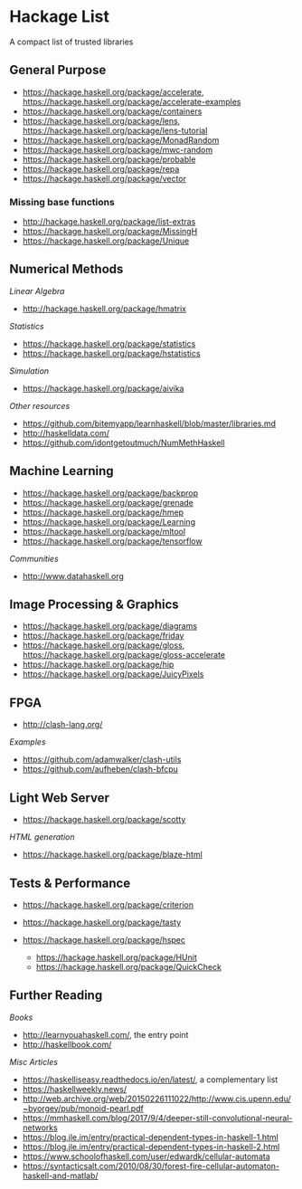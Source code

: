# Hackage List

A compact list of trusted libraries


## General Purpose

- https://hackage.haskell.org/package/accelerate, https://hackage.haskell.org/package/accelerate-examples
- https://hackage.haskell.org/package/containers
- https://hackage.haskell.org/package/lens, https://hackage.haskell.org/package/lens-tutorial
- https://hackage.haskell.org/package/MonadRandom
- https://hackage.haskell.org/package/mwc-random
- https://hackage.haskell.org/package/probable
- https://hackage.haskell.org/package/repa
- https://hackage.haskell.org/package/vector

### Missing base functions

- http://hackage.haskell.org/package/list-extras
- https://hackage.haskell.org/package/MissingH
- https://hackage.haskell.org/package/Unique


## Numerical Methods

_Linear Algebra_

- http://hackage.haskell.org/package/hmatrix

_Statistics_

- https://hackage.haskell.org/package/statistics
- https://hackage.haskell.org/package/hstatistics

_Simulation_

- https://hackage.haskell.org/package/aivika

_Other resources_

- https://github.com/bitemyapp/learnhaskell/blob/master/libraries.md
- http://haskelldata.com/
- https://github.com/idontgetoutmuch/NumMethHaskell


## Machine Learning

- https://hackage.haskell.org/package/backprop
- https://hackage.haskell.org/package/grenade
- https://hackage.haskell.org/package/hmep
- https://hackage.haskell.org/package/Learning
- https://hackage.haskell.org/package/mltool
- https://hackage.haskell.org/package/tensorflow

_Communities_

- http://www.datahaskell.org


## Image Processing & Graphics

- https://hackage.haskell.org/package/diagrams
- https://hackage.haskell.org/package/friday
- https://hackage.haskell.org/package/gloss, https://hackage.haskell.org/package/gloss-accelerate
- https://hackage.haskell.org/package/hip
- https://hackage.haskell.org/package/JuicyPixels


## FPGA

- http://clash-lang.org/

_Examples_

- https://github.com/adamwalker/clash-utils
- https://github.com/aufheben/clash-bfcpu


## Light Web Server

- https://hackage.haskell.org/package/scotty

_HTML generation_

- https://hackage.haskell.org/package/blaze-html


## Tests & Performance

- https://hackage.haskell.org/package/criterion

- https://hackage.haskell.org/package/tasty
- https://hackage.haskell.org/package/hspec
  - https://hackage.haskell.org/package/HUnit
  - https://hackage.haskell.org/package/QuickCheck


## Further Reading

_Books_

- http://learnyouahaskell.com/, the entry point
- http://haskellbook.com/

_Misc Articles_

- https://haskelliseasy.readthedocs.io/en/latest/, a complementary list
- https://haskellweekly.news/
- http://web.archive.org/web/20150226111022/http://www.cis.upenn.edu/~byorgey/pub/monoid-pearl.pdf
- https://mmhaskell.com/blog/2017/9/4/deeper-still-convolutional-neural-networks
- https://blog.jle.im/entry/practical-dependent-types-in-haskell-1.html
- https://blog.jle.im/entry/practical-dependent-types-in-haskell-2.html
- https://www.schoolofhaskell.com/user/edwardk/cellular-automata
- https://syntacticsalt.com/2010/08/30/forest-fire-cellular-automaton-haskell-and-matlab/
